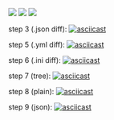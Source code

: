 <a href="https://codeclimate.com/github/sandraLbdv/frontend-project-lvl2/maintainability"><img src="https://api.codeclimate.com/v1/badges/d9309cd8c7addf6c635d/maintainability" /></a> <a href="https://codeclimate.com/github/sandraLbdv/frontend-project-lvl2/test_coverage"><img src="https://api.codeclimate.com/v1/badges/d9309cd8c7addf6c635d/test_coverage" /></a>
![](https://github.com/sandraLbdv/frontend-project-lvl2/workflows/Node/badge.svg)

step 3 (.json diff):
[![asciicast](https://asciinema.org/a/jixCgqH462bh63Xm9AstXEaNm.svg)](https://asciinema.org/a/jixCgqH462bh63Xm9AstXEaNm)


step 5 (.yml diff):
[![asciicast](https://asciinema.org/a/zDpU1IOteDJyfESoutJ6EsSBt.svg)](https://asciinema.org/a/zDpU1IOteDJyfESoutJ6EsSBt)


step 6 (.ini diff):
[![asciicast](https://asciinema.org/a/xkYrzqJ0o9n2o4Muqs90KxK3Y.svg)](https://asciinema.org/a/xkYrzqJ0o9n2o4Muqs90KxK3Y)


step 7 (tree):
[![asciicast](https://asciinema.org/a/e2vB4WX7Ao2upwvcU1RpGa6mb.svg)](https://asciinema.org/a/e2vB4WX7Ao2upwvcU1RpGa6mb)


step 8 (plain):
[![asciicast](https://asciinema.org/a/cwCIhUyuGHuMgV9oXz53YxXe9.svg)](https://asciinema.org/a/cwCIhUyuGHuMgV9oXz53YxXe9)


step 9 (json):
[![asciicast](https://asciinema.org/a/ItR07eEdVQVTg5uUYu1z40TDg.svg)](https://asciinema.org/a/ItR07eEdVQVTg5uUYu1z40TDg)


